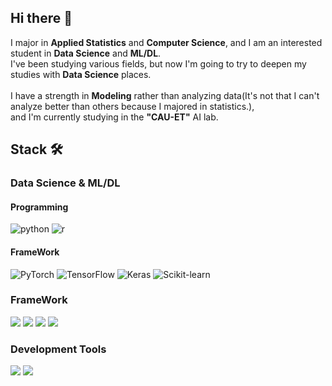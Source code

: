 ## Hi there 👋

I major in **Applied Statistics** and **Computer Science**, and I am an interested student in **Data Science** and **ML/DL**.
<br>
I've been studying various fields, but now I'm going to try to deepen my studies with **Data Science** places.   
<br>
I have a strength in **Modeling** rather than analyzing data(It's not that I can't analyze better than others because I majored in statistics.),   
and I'm currently studying in the **"CAU-ET"** AI lab.

## Stack 🛠️
### Data Science & ML/DL
#### Programming
![python](https://img.shields.io/badge/Python%20:%20[4/5]-3776AB?style=for-the-badge&logo=python&logoColor=white)
![r](https://img.shields.io/badge/R%20:%20[3/5]-276DC3?style=for-the-badge&logo=r&logoColor=white)
<br>
#### FrameWork
![PyTorch](https://img.shields.io/badge/PyTorch20:%20[4/5]-EE4C2C?style=for-the-badge&logo=pytorch&logoColor=white)
![TensorFlow](https://img.shields.io/badge/TensorFlow20:%20[2/5]-FF6F00?style=for-the-badge&logo=tensorflow&logoColor=white)
![Keras](https://img.shields.io/badge/Keras20:%20[3/5]-D00000?style=for-the-badge&logo=keras&logoColor=white)
![Scikit-learn](https://img.shields.io/badge/Scikit--learn-20:%20[4/5]F7931E?style=for-the-badge&logo=scikit-learn&logoColor=white)




### FrameWork
<img src="https://img.shields.io/badge/PyTorch-808080?style=for-the-badge&logo=PyTorch&logoColor=000000" /> <img src="https://img.shields.io/badge/scikitlearn-808080?style=for-the-badge&logo=scikit-learn&logoColor=000000" /> <img src="https://img.shields.io/badge/TensorFlow-808080?style=for-the-badge&logo=TensorFlow&logoColor=000000" /> <img src="https://img.shields.io/badge/Keras-808080?style=for-the-badge&logo=Keras&logoColor=000000" />

### Development Tools
<img src="https://img.shields.io/badge/VScode-808080?style=for-the-badge&logo=VScode&logoColor=000000" /> <img src="https://img.shields.io/badge/Anaconda-808080?style=for-the-badge&logo=Anaconda&logoColor=000000" />

<!--
**Noru-Kang/Noru-Kang** is a ✨ _special_ ✨ repository because its `README.md` (this file) appears on your GitHub profile.

Here are some ideas to get you started:

- 🔭 I’m currently working on ...
- 🌱 I’m currently learning ...
- 👯 I’m looking to collaborate on ...
- 🤔 I’m looking for help with ...
- 💬 Ask me about ...
- 📫 How to reach me: ...
- 😄 Pronouns: ...
- ⚡ Fun fact: ...
-->
